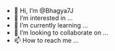 - 👋 Hi, I’m @Bhagya7J
- 👀 I’m interested in ...
- 🌱 I’m currently learning ...
- 💞️ I’m looking to collaborate on ...
- 📫 How to reach me ...

<!---
Bhagya7J/Bhagya7J is a ✨ special ✨ repository because its `README.md` (this file) appears on your GitHub profile.
You can click the Preview link to take a look at your changes.
--->
